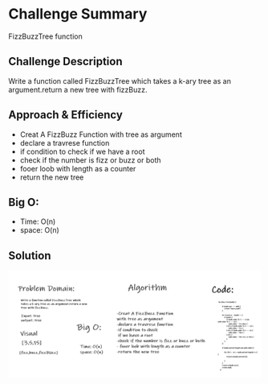 # Challenge Summary
FizzBuzzTree function

## Challenge Description
Write a function called FizzBuzzTree which takes a k-ary tree as an argument.return a new tree with fizzBuzz.
## Approach & Efficiency
- Creat A FizzBuzz Function 
with tree as argument
- declare a travrese function
- if condition to check
 if we have a root
- check if the number is fizz or buzz or both
- fooer loob with length as a counter
- return the new tree
## Big O:
- Time: O(n)
- space: O(n)
## Solution
![whB](../assets/cc18.PNG)